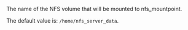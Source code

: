 The name of the NFS volume that will be mounted to nfs_mountpoint.

The default value is: `/home/nfs_server_data`.